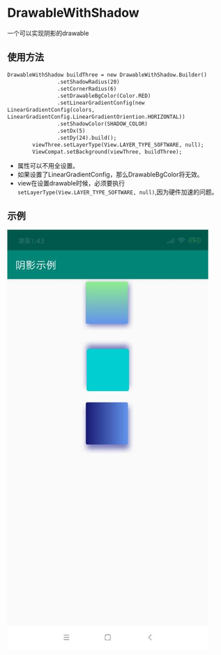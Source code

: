 # DrawableWithShadow
一个可以实现阴影的drawable

## 使用方法

```
DrawableWithShadow buildThree = new DrawableWithShadow.Builder()
                .setShadowRadius(20)
                .setCornerRadius(6)
                .setDrawableBgColor(Color.RED)
                .setLinearGradientConfig(new LinearGradientConfig(colors, LinearGradientConfig.LinearGradientOriention.HORIZONTAL))
                .setShadowColor(SHADOW_COLOR)
                .setDx(5)
                .setDy(24).build();
        viewThree.setLayerType(View.LAYER_TYPE_SOFTWARE, null);
        ViewCompat.setBackground(viewThree, buildThree);
```

 * 属性可以不用全设置。
 * 如果设置了LinearGradientConfig，那么DrawableBgColor将无效。
 * view在设置drawable时候，必须要执行`setLayerType(View.LAYER_TYPE_SOFTWARE, null)`,因为硬件加速的问题。
 
 ## 示例
 
 ![阴影示例](./demo.jpg)
